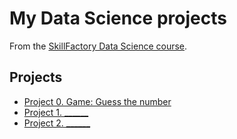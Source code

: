 # My Data Science projects

From the [SkillFactory Data Science course](https://skillfactory.ru/data-scientist).

## Projects

* [Project 0. Game: Guess the number](/project_0)
* [Project 1. ______](___)
* [Project 2. ______](___)
